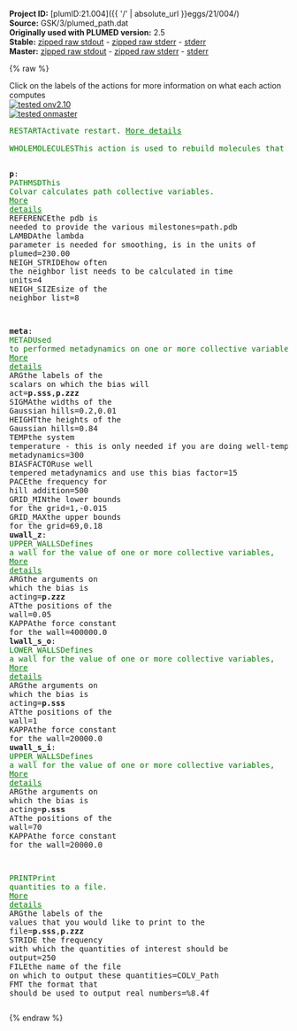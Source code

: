 **Project ID:** [plumID:21.004]({{ '/' | absolute_url }}eggs/21/004/)  
**Source:** GSK/3/plumed_path.dat  
**Originally used with PLUMED version:** 2.5  
**Stable:** [zipped raw stdout](plumed_path.dat.plumed.stdout.txt.zip) - [zipped raw stderr](plumed_path.dat.plumed.stderr.txt.zip) - [stderr](plumed_path.dat.plumed.stderr)  
**Master:** [zipped raw stdout](plumed_path.dat.plumed_master.stdout.txt.zip) - [zipped raw stderr](plumed_path.dat.plumed_master.stderr.txt.zip) - [stderr](plumed_path.dat.plumed_master.stderr)  

{% raw %}
<div class="plumedpreheader">
<div class="headerInfo" id="value_details_data/GSK/3/plumed_path.dat"> Click on the labels of the actions for more information on what each action computes </div>
<div class="containerBadge">
<div class="headerBadge"><a href="plumed_path.dat.plumed.stderr"><img src="https://img.shields.io/badge/v2.10-passing-green.svg" alt="tested onv2.10" /></a></div>
<div class="headerBadge"><a href="plumed_path.dat.plumed_master.stderr"><img src="https://img.shields.io/badge/master-passing-green.svg" alt="tested onmaster" /></a></div>
</div>
</div>
<pre class="plumedlisting">
<span class="plumedtooltip" style="color:green">RESTART<span class="right">Activate restart. <a href="https://www.plumed.org/doc-master/user-doc/html/RESTART" style="color:green">More details</a><i></i></span></span>
<br/><span style="display:none;" id="data/GSK/3/plumed_path.dat">The RESTART action with label <b></b> calculates something</span><span class="plumedtooltip" style="color:green">WHOLEMOLECULES<span class="right">This action is used to rebuild molecules that can become split by the periodic boundary conditions. <a href="https://www.plumed.org/doc-master/user-doc/html/WHOLEMOLECULES" style="color:green">More details</a><i></i></span></span> <span class="plumedtooltip">ENTITY0<span class="right">the atoms that make up a molecule that you wish to align<i></i></span></span>=1-5640 <span class="plumedtooltip">ENTITY1<span class="right">the atoms that make up a molecule that you wish to align<i></i></span></span>=5641-5700 <span class="plumedtooltip">STRIDE<span class="right"> the frequency with which molecules are reassembled<i></i></span></span>=1

<b name="data/GSK/3/plumed_path.datp" onclick='showPath("data/GSK/3/plumed_path.dat","data/GSK/3/plumed_path.datp","data/GSK/3/plumed_path.datp","brown")'>p</b>: <span class="plumedtooltip" style="color:green">PATHMSD<span class="right">This Colvar calculates path collective variables. <a href="https://www.plumed.org/doc-master/user-doc/html/PATHMSD" style="color:green">More details</a><i></i></span></span> <span class="plumedtooltip">REFERENCE<span class="right">the pdb is needed to provide the various milestones<i></i></span></span>=path.pdb  <span class="plumedtooltip">LAMBDA<span class="right">the lambda parameter is needed for smoothing, is in the units of plumed<i></i></span></span>=230.00 <span class="plumedtooltip">NEIGH_STRIDE<span class="right">how often the neighbor list needs to be calculated in time units<i></i></span></span>=4 <span class="plumedtooltip">NEIGH_SIZE<span class="right">size of the neighbor list<i></i></span></span>=8

<span style="display:none;" id="data/GSK/3/plumed_path.datp">The PATHMSD action with label <b>p</b> calculates the following quantities:<table  align="center" frame="void" width="95%" cellpadding="5%"><tr><td width="5%"><b> Quantity </b>  </td><td><b> Description </b> </td></tr><tr><td width="5%">p.sss</td><td>the position on the path</td></tr><tr><td width="5%">p.zzz</td><td>the distance from the path</td></tr></table></span><b name="data/GSK/3/plumed_path.datmeta" onclick='showPath("data/GSK/3/plumed_path.dat","data/GSK/3/plumed_path.datmeta","data/GSK/3/plumed_path.datmeta","brown")'>meta</b>: <span class="plumedtooltip" style="color:green">METAD<span class="right">Used to performed metadynamics on one or more collective variables. <a href="https://www.plumed.org/doc-master/user-doc/html/METAD" style="color:green">More details</a><i></i></span></span> <span class="plumedtooltip">ARG<span class="right">the labels of the scalars on which the bias will act<i></i></span></span>=<b name="data/GSK/3/plumed_path.datp">p.sss</b>,<b name="data/GSK/3/plumed_path.datp">p.zzz</b> <span class="plumedtooltip">SIGMA<span class="right">the widths of the Gaussian hills<i></i></span></span>=0.2,0.01 <span class="plumedtooltip">HEIGHT<span class="right">the heights of the Gaussian hills<i></i></span></span>=0.84 <span class="plumedtooltip">TEMP<span class="right">the system temperature - this is only needed if you are doing well-tempered metadynamics<i></i></span></span>=300 <span class="plumedtooltip">BIASFACTOR<span class="right">use well tempered metadynamics and use this bias factor<i></i></span></span>=15 <span class="plumedtooltip">PACE<span class="right">the frequency for hill addition<i></i></span></span>=500 <span class="plumedtooltip">GRID_MIN<span class="right">the lower bounds for the grid<i></i></span></span>=1,-0.015 <span class="plumedtooltip">GRID_MAX<span class="right">the upper bounds for the grid<i></i></span></span>=69,0.18
<span style="display:none;" id="data/GSK/3/plumed_path.datmeta">The METAD action with label <b>meta</b> calculates the following quantities:<table  align="center" frame="void" width="95%" cellpadding="5%"><tr><td width="5%"><b> Quantity </b>  </td><td><b> Description </b> </td></tr><tr><td width="5%">meta.bias</td><td>the instantaneous value of the bias potential</td></tr></table></span><b name="data/GSK/3/plumed_path.datuwall_z" onclick='showPath("data/GSK/3/plumed_path.dat","data/GSK/3/plumed_path.datuwall_z","data/GSK/3/plumed_path.datuwall_z","brown")'>uwall_z</b>: <span class="plumedtooltip" style="color:green">UPPER_WALLS<span class="right">Defines a wall for the value of one or more collective variables, <a href="https://www.plumed.org/doc-master/user-doc/html/UPPER_WALLS" style="color:green">More details</a><i></i></span></span> <span class="plumedtooltip">ARG<span class="right">the arguments on which the bias is acting<i></i></span></span>=<b name="data/GSK/3/plumed_path.datp">p.zzz</b> <span class="plumedtooltip">AT<span class="right">the positions of the wall<i></i></span></span>=0.05 <span class="plumedtooltip">KAPPA<span class="right">the force constant for the wall<i></i></span></span>=400000.0
<span style="display:none;" id="data/GSK/3/plumed_path.datuwall_z">The UPPER_WALLS action with label <b>uwall_z</b> calculates the following quantities:<table  align="center" frame="void" width="95%" cellpadding="5%"><tr><td width="5%"><b> Quantity </b>  </td><td><b> Description </b> </td></tr><tr><td width="5%">uwall_z.bias</td><td>the instantaneous value of the bias potential</td></tr><tr><td width="5%">uwall_z.force2</td><td>the instantaneous value of the squared force due to this bias potential</td></tr></table></span><b name="data/GSK/3/plumed_path.datlwall_s_o" onclick='showPath("data/GSK/3/plumed_path.dat","data/GSK/3/plumed_path.datlwall_s_o","data/GSK/3/plumed_path.datlwall_s_o","brown")'>lwall_s_o</b>: <span class="plumedtooltip" style="color:green">LOWER_WALLS<span class="right">Defines a wall for the value of one or more collective variables, <a href="https://www.plumed.org/doc-master/user-doc/html/LOWER_WALLS" style="color:green">More details</a><i></i></span></span> <span class="plumedtooltip">ARG<span class="right">the arguments on which the bias is acting<i></i></span></span>=<b name="data/GSK/3/plumed_path.datp">p.sss</b> <span class="plumedtooltip">AT<span class="right">the positions of the wall<i></i></span></span>=1  <span class="plumedtooltip">KAPPA<span class="right">the force constant for the wall<i></i></span></span>=20000.0
<span style="display:none;" id="data/GSK/3/plumed_path.datlwall_s_o">The LOWER_WALLS action with label <b>lwall_s_o</b> calculates the following quantities:<table  align="center" frame="void" width="95%" cellpadding="5%"><tr><td width="5%"><b> Quantity </b>  </td><td><b> Description </b> </td></tr><tr><td width="5%">lwall_s_o.bias</td><td>the instantaneous value of the bias potential</td></tr><tr><td width="5%">lwall_s_o.force2</td><td>the instantaneous value of the squared force due to this bias potential</td></tr></table></span><b name="data/GSK/3/plumed_path.datuwall_s_i" onclick='showPath("data/GSK/3/plumed_path.dat","data/GSK/3/plumed_path.datuwall_s_i","data/GSK/3/plumed_path.datuwall_s_i","brown")'>uwall_s_i</b>: <span class="plumedtooltip" style="color:green">UPPER_WALLS<span class="right">Defines a wall for the value of one or more collective variables, <a href="https://www.plumed.org/doc-master/user-doc/html/UPPER_WALLS" style="color:green">More details</a><i></i></span></span> <span class="plumedtooltip">ARG<span class="right">the arguments on which the bias is acting<i></i></span></span>=<b name="data/GSK/3/plumed_path.datp">p.sss</b> <span class="plumedtooltip">AT<span class="right">the positions of the wall<i></i></span></span>=70 <span class="plumedtooltip">KAPPA<span class="right">the force constant for the wall<i></i></span></span>=20000.0

<span style="display:none;" id="data/GSK/3/plumed_path.datuwall_s_i">The UPPER_WALLS action with label <b>uwall_s_i</b> calculates the following quantities:<table  align="center" frame="void" width="95%" cellpadding="5%"><tr><td width="5%"><b> Quantity </b>  </td><td><b> Description </b> </td></tr><tr><td width="5%">uwall_s_i.bias</td><td>the instantaneous value of the bias potential</td></tr><tr><td width="5%">uwall_s_i.force2</td><td>the instantaneous value of the squared force due to this bias potential</td></tr></table></span><span class="plumedtooltip" style="color:green">PRINT<span class="right">Print quantities to a file. <a href="https://www.plumed.org/doc-master/user-doc/html/PRINT" style="color:green">More details</a><i></i></span></span> <span class="plumedtooltip">ARG<span class="right">the labels of the values that you would like to print to the file<i></i></span></span>=<b name="data/GSK/3/plumed_path.datp">p.sss</b>,<b name="data/GSK/3/plumed_path.datp">p.zzz</b> <span class="plumedtooltip">STRIDE<span class="right"> the frequency with which the quantities of interest should be output<i></i></span></span>=250 <span class="plumedtooltip">FILE<span class="right">the name of the file on which to output these quantities<i></i></span></span>=COLV_Path <span class="plumedtooltip">FMT<span class="right"> the format that should be used to output real numbers<i></i></span></span>=%8.4f
</pre>
{% endraw %}
